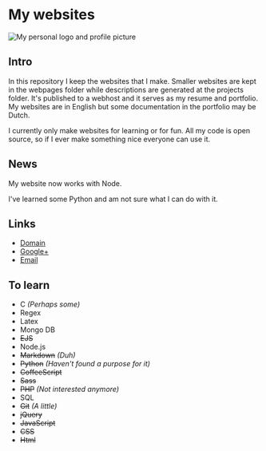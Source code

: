 # My websites

![My personal logo and profile picture](https://www.lukaas33.com/assets/images/other/logo.svg)

## Intro

In this repository I keep the websites that I make.
Smaller websites are kept in the webpages folder while descriptions are generated at the projects folder.
It's published to a webhost and it serves as my resume and portfolio.
My websites are in English but some documentation in the portfolio may be Dutch.

I currently only make websites for learning or for fun.
All my code is open source, so if I ever make something nice everyone can use it.

## News

My website now works with Node.

I've learned some Python and am not sure what I can do with it.

## Links

-   [Domain](https://www.lukaas33.com)
-   [Google+](https://plus.google.com/u/0/+LucasvanOsenbruggen)
-   [Email](mailto:contact@lukaas33.com)

## To learn

-   C _(Perhaps some)_
-   Regex
-   Latex
-   Mongo DB
-   ~~EJS~~
-   Node.js
-   ~~Markdown~~ _(Duh)_
-   ~~Python~~ _(Haven't found a purpose for it)_
-   ~~CoffeeScript~~
-   ~~Sass~~
-   ~~PHP~~ _(Not interested anymore)_
-   SQL
-   ~~Git~~ _(A little)_
-   ~~jQuery~~
-   ~~JavaScript~~
-   ~~CSS~~
-   ~~Html~~
